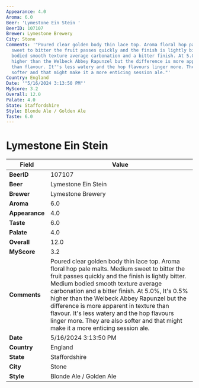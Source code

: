 ```yaml
---
Appearance: 4.0
Aroma: 6.0
Beer: 'Lymestone Ein Stein '
BeerID: 107107
Brewer: Lymestone Brewery
City: Stone
Comments: '"Poured clear golden body thin lace top. Aroma floral hop pale malts. Medium
  sweet to bitter the fruit passes quickly and the finish is lightly bitter. Medium
  bodied smooth texture average carbonation and a bitter finish. At 5.0%, It''s 0.5%
  higher than the Welbeck Abbey Rapunzel but the difference is more apparent in texture
  than flavour. It''s less watery and the hop flavours linger more. They are also
  softer and that might make it a more enticing session ale."'
Country: England
Date: '"5/16/2024 3:13:50 PM"'
MyScore: 3.2
Overall: 12.0
Palate: 4.0
State: Staffordshire
Style: Blonde Ale / Golden Ale
Taste: 6.0
---
```


# Lymestone Ein Stein 

| Field         | Value |
|---------------|-------|
| **BeerID** | 107107 |
| **Beer** | Lymestone Ein Stein  |
| **Brewer** | Lymestone Brewery |
| **Aroma** | 6.0 |
| **Appearance** | 4.0 |
| **Taste** | 6.0 |
| **Palate** | 4.0 |
| **Overall** | 12.0 |
| **MyScore** | 3.2 |
| **Comments** | Poured clear golden body thin lace top. Aroma floral hop pale malts. Medium sweet to bitter the fruit passes quickly and the finish is lightly bitter. Medium bodied smooth texture average carbonation and a bitter finish. At 5.0%, It's 0.5% higher than the Welbeck Abbey Rapunzel but the difference is more apparent in texture than flavour. It's less watery and the hop flavours linger more. They are also softer and that might make it a more enticing session ale. |
| **Date** | 5/16/2024 3:13:50 PM |
| **Country** | England |
| **State** | Staffordshire |
| **City** | Stone |
| **Style** | Blonde Ale / Golden Ale |
